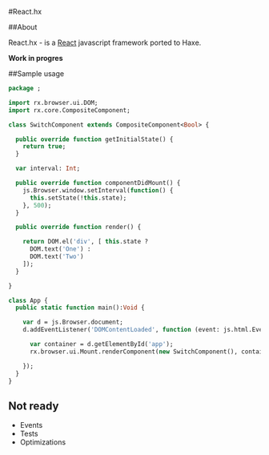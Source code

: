 #React.hx

##About

React.hx - is a [React](https://github.com/facebook/react/) javascript framework ported to Haxe.

**Work in progres**

##Sample usage

```haxe
package ;

import rx.browser.ui.DOM;
import rx.core.CompositeComponent;

class SwitchComponent extends CompositeComponent<Bool> {

  public override function getInitialState() {
    return true;
  }

  var interval: Int;

  public override function componentDidMount() {
    js.Browser.window.setInterval(function() {
      this.setState(!this.state);
    }, 500);
  }

  public override function render() {

    return DOM.el('div', [ this.state ?
      DOM.text('One') :
      DOM.text('Two')
    ]);
  }

}

class App {
  public static function main():Void {

    var d = js.Browser.document;
    d.addEventListener('DOMContentLoaded', function (event: js.html.Event) {

      var container = d.getElementById('app');
      rx.browser.ui.Mount.renderComponent(new SwitchComponent(), container);

    });
  }
}
```

## Not ready

- Events
- Tests
- Optimizations

